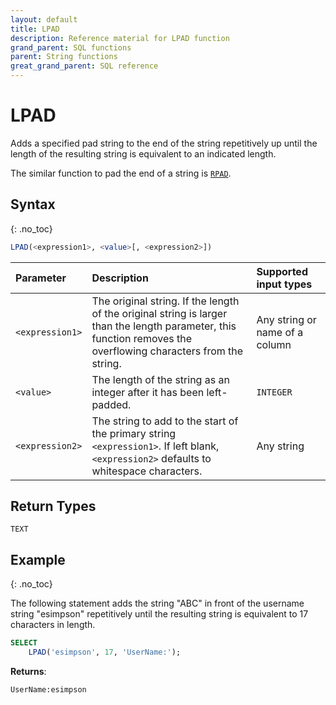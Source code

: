 ```yaml
---
layout: default
title: LPAD
description: Reference material for LPAD function
grand_parent: SQL functions
parent: String functions
great_grand_parent: SQL reference
---
```


# LPAD

Adds a specified pad string to the end of the string repetitively up until the length of the resulting string is equivalent to an indicated length.

The similar function to pad the end of a string is [`RPAD`](./rpad.md).

## Syntax
{: .no_toc}

```sql
LPAD(<expression1>, <value>[, <expression2>])
```

| Parameter  | Description                                      | Supported input types | 
| :---------- | :---------------------------------------------- | :------------|
| `<expression1>`    | The original string. If the length of the original string is larger than the length parameter, this function removes the overflowing characters from the string. | Any string or name of a column | 
| `<value>` | The length of the string as an integer after it has been left-padded.  | `INTEGER` |                                                                                                         |
| `<expression2>`    | The string to add to the start of the primary string `<expression1>`. If left blank, `<expression2>` defaults to whitespace characters.         | Any string |                                                                                            |

## Return Types
`TEXT`

## Example
{: .no_toc}

The following statement adds the string "ABC" in front of the username string "esimpson" repetitively until the resulting string is equivalent to 17 characters in length.

```sql
SELECT
	LPAD('esimpson', 17, 'UserName:');
```

**Returns**:

```
UserName:esimpson
```
